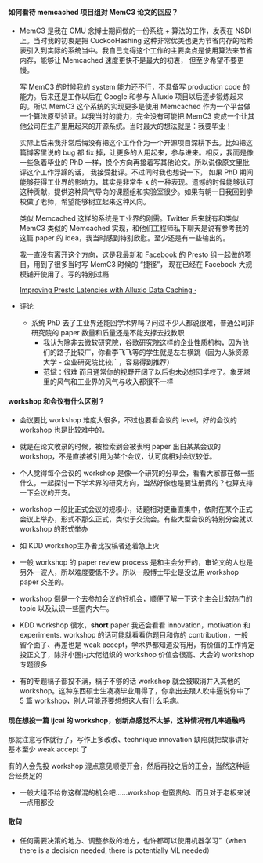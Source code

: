 #### 如何看待 memcached 项目组对 MemC3 论文的回应？

- MemC3 是我在 CMU 念博士期间做的一份系统 + 算法的工作，发表在 NSDI 上。当时我的初衷是把 CuckooHashing 这种非常优美也更为节省内存的哈希表引入到实际的系统当中。我自己觉得这个工作的主要卖点是使用算法来节省内存，能够让 Memcached 速度更快不是最大的初衷， 但至少希望不要更慢。

  写 MemC3 的时候我的 system 能力还不行，不具备写 production code 的能力。后来还是工作以后在 Google 和参与 Alluxio 项目以后逐步锻炼起来的。所以 MemC3 这个系统的实现更多是使用 Memcached 作为一个平台做一个算法原型验证。以我当时的能力，完全没有可能把 MemC3 变成一个让其他公司在生产里用起来的开源系统。当时最大的想法就是：我要毕业！

  实际上后来我非常后悔没有把这个工作作为一个开源项目深耕下去。比如把这篇博客里说的 bug 都 fix 掉，让更多的人用起来，参与进来。相反，我而是像一些急着毕业的 PhD 一样，换个方向再接着写其他论文。所以说像原文里批评这个工作浮躁的话， 我接受批评。不过同时我也想说一下， 如果 PhD 期间能够获得工业界的影响力，其实是非常牛 x 的一种表现。遗憾的时候能够认可这种贡献，提供这种风气导向的课题组和实验室很少。如果有朝一日我回到学校做了老师，希望能够树立起来这种风向。

  类似 Memcached 这样的系统是工业界的刚需。Twitter 后来就有和类似 MemC3 类似的 Memcached 实现，和他们工程师私下聊天是说有参考我的这篇 paper 的 idea，我当时感到特别欣慰。至少还是有一些输出的。

  我一直没有离开这个方向，这是我最新和 Facebook 的 Presto 组一起做的项目，用到了很多当时写 MemC3 时候的 “捷径”， 现在已经在 Facebook 大规模铺开使用了。写的特别过瘾

  [Improving Presto Latencies with Alluxio Data Caching ·](https://link.zhihu.com/?target=https%3A//prestodb.io/blog/2020/06/16/alluxio-datacaching)

- 评论

  - 系统 PhD 去了工业界还能回学术界吗？问过不少人都说很难，普通公司非研究院的 paper 数量和质量还是不能支撑去找教职
    - 我认为除非去微软研究院，谷歌研究院这样的企业性质机构，因为他们的路子比较广，你看李飞飞等的学生就是左右横跳（因为人脉资源大学 - 企业研究院比较广，容易得到推荐）
    - 范斌：很难 而且通常你的视野开阔了以后也未必想回学校了。象牙塔里的风气和工业界的风气与收入都很不一样

#### workshop 和会议有什么区别？

- 会议要比 workshop 难度大很多，不过也要看会议的 level，好的会议的 workshop 也是比较难中的。

- 就是在论文收录的时候，被检索到会被表明 paper 出自某某会议的 workshop，不是直接被引用为某个会议，认可度相对会议较低。

- 个人觉得每个会议的 workshop 是像一个研究的分享会，看看大家都在做一些什么，一起探讨一下学术界的研究方向，当然好像也是要注册费的？也算支持一下会议的开支。

- workshop 一般比正式会议的规模小，话题相对更垂直集中，依附在某个正式会议上举办，形式不那么正式，类似于交流会。有些大型会议的特别分会就以 workshop 的形式举办
- 如 KDD workshop主办者比投稿者还着急上火
- 一般 workshop 的 paper review process 是和主会分开的，审论文的人也是另外一波人，所以难度要低不少。所以一般博士毕业是没法用 workshop paper 交差的。
- workshop 倒是一个去参加会议的好机会，顺便了解一下这个主会比较热门的 topic 以及认识一些圈内大牛。
- KDD workshop 很水，**short** paper 我还会看看 innovation，motivation 和 experiments. workshop 的话可能就看看你题目和你的 contribution，一般留个面子、再差也是 weak accept，学术界都知道没有用，有价值的工作肯定投正文了，除非小圈内大佬组织的 workshop 价值会很高、大会的 workshop 专题很多
- 有的专题稿子都投不满，稿子不够的话 workshop 就会被取消并入其他的 workshop。这种东西硕士生凑凑毕业用得了，你拿出去跟人吹牛逼说你中了 5 篇 workshop，别人可能还要想想这人有什么毛病。

#### 现在想投一篇 ijcai 的 workshop，创新点感觉不太够，这种情况有几率通融吗 

那就注意写作就行了，写作上多改改、technique innovation 缺陷就把故事讲好基本至少 weak accept 了

有的人会先投 workshop 混点意见顺便开会，然后再投之后的正会，当然这种适合经费足的

- 一般大组不给你这样混的机会吧……workshop 也蛮贵的、而且对于老板来说一点用都没



#### 散句

- 任何需要决策的地方、调整参数的地方，也许都可以使用机器学习”（when there is a decision needed, there is potentially ML needed）